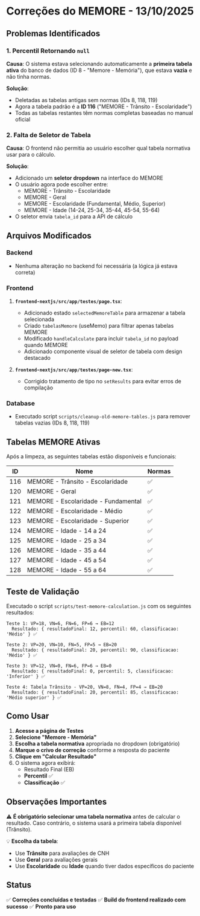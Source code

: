 # Correções do MEMORE - 13/10/2025

## Problemas Identificados

### 1. Percentil Retornando `null`
**Causa**: O sistema estava selecionando automaticamente a **primeira tabela ativa** do banco de dados (ID 8 - "Memore - Memória"), que estava **vazia** e não tinha normas.

**Solução**:
- Deletadas as tabelas antigas sem normas (IDs 8, 118, 119)
- Agora a tabela padrão é a **ID 116** ("MEMORE - Trânsito - Escolaridade")
- Todas as tabelas restantes têm normas completas baseadas no manual oficial

### 2. Falta de Seletor de Tabela
**Causa**: O frontend não permitia ao usuário escolher qual tabela normativa usar para o cálculo.

**Solução**:
- Adicionado um **seletor dropdown** na interface do MEMORE
- O usuário agora pode escolher entre:
  - MEMORE - Trânsito - Escolaridade
  - MEMORE - Geral
  - MEMORE - Escolaridade (Fundamental, Médio, Superior)
  - MEMORE - Idade (14-24, 25-34, 35-44, 45-54, 55-64)
- O seletor envia `tabela_id` para a API de cálculo

## Arquivos Modificados

### Backend
- Nenhuma alteração no backend foi necessária (a lógica já estava correta)

### Frontend
1. **`frontend-nextjs/src/app/testes/page.tsx`**:
   - Adicionado estado `selectedMemoreTable` para armazenar a tabela selecionada
   - Criado `tabelasMemore` (useMemo) para filtrar apenas tabelas MEMORE
   - Modificado `handleCalculate` para incluir `tabela_id` no payload quando MEMORE
   - Adicionado componente visual de seletor de tabela com design destacado

2. **`frontend-nextjs/src/app/testes/page-new.tsx`**:
   - Corrigido tratamento de tipo no `setResults` para evitar erros de compilação

### Database
- Executado script `scripts/cleanup-old-memore-tables.js` para remover tabelas vazias (IDs 8, 118, 119)

## Tabelas MEMORE Ativas

Após a limpeza, as seguintes tabelas estão disponíveis e funcionais:

| ID  | Nome                                    | Normas |
|-----|-----------------------------------------|--------|
| 116 | MEMORE - Trânsito - Escolaridade        | ✅      |
| 120 | MEMORE - Geral                          | ✅      |
| 121 | MEMORE - Escolaridade - Fundamental     | ✅      |
| 122 | MEMORE - Escolaridade - Médio           | ✅      |
| 123 | MEMORE - Escolaridade - Superior        | ✅      |
| 124 | MEMORE - Idade - 14 a 24                | ✅      |
| 125 | MEMORE - Idade - 25 a 34                | ✅      |
| 126 | MEMORE - Idade - 35 a 44                | ✅      |
| 127 | MEMORE - Idade - 45 a 54                | ✅      |
| 128 | MEMORE - Idade - 55 a 64                | ✅      |

## Teste de Validação

Executado o script `scripts/test-memore-calculation.js` com os seguintes resultados:

```
Teste 1: VP=18, VN=6, FN=6, FP=6 → EB=12
  Resultado: { resultadoFinal: 12, percentil: 60, classificacao: 'Médio' } ✅

Teste 2: VP=20, VN=10, FN=5, FP=5 → EB=20
  Resultado: { resultadoFinal: 20, percentil: 90, classificacao: 'Médio' } ✅

Teste 3: VP=12, VN=0, FN=6, FP=6 → EB=0
  Resultado: { resultadoFinal: 0, percentil: 5, classificacao: 'Inferior' } ✅

Teste 4: Tabela Trânsito - VP=20, VN=8, FN=4, FP=4 → EB=20
  Resultado: { resultadoFinal: 20, percentil: 85, classificacao: 'Médio superior' } ✅
```

## Como Usar

1. **Acesse a página de Testes**
2. **Selecione "Memore - Memória"**
3. **Escolha a tabela normativa** apropriada no dropdown (obrigatório)
4. **Marque o crivo de correção** conforme a resposta do paciente
5. **Clique em "Calcular Resultado"**
6. O sistema agora exibirá:
   - Resultado Final (EB)
   - **Percentil** ✅
   - **Classificação** ✅

## Observações Importantes

⚠️ **É obrigatório selecionar uma tabela normativa** antes de calcular o resultado. Caso contrário, o sistema usará a primeira tabela disponível (Trânsito).

💡 **Escolha da tabela**: 
- Use **Trânsito** para avaliações de CNH
- Use **Geral** para avaliações gerais
- Use **Escolaridade** ou **Idade** quando tiver dados específicos do paciente

## Status
✅ **Correções concluídas e testadas**
✅ **Build do frontend realizado com sucesso**
✅ **Pronto para uso**

